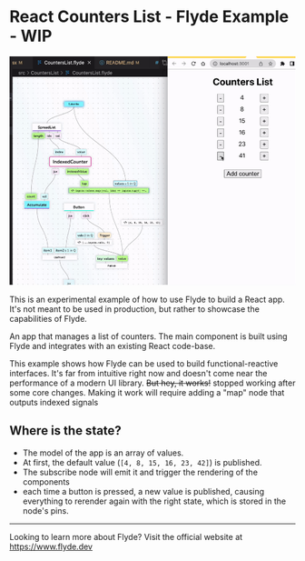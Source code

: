 # React Counters List - Flyde Example - WIP

![preview](preview.gif)

This is an experimental example of how to use Flyde to build a React app. It's not meant to be used in production, but rather to showcase the capabilities of Flyde.

An app that manages a list of counters. The main component is built using Flyde and integrates with an existing React code-base.

This example shows how Flyde can be used to build functional-reactive interfaces. It's far from intuitive right now and doesn't come near the performance of a modern UI library. ~~But hey, it works!~~ stopped working after some core changes. Making it work will require adding a "map" node that outputs indexed signals

## Where is the state?

- The model of the app is an array of values.
- At first, the default value (`[4, 8, 15, 16, 23, 42]`) is published.
- The subscribe node will emit it and trigger the rendering of the components
- each time a button is pressed, a new value is published, causing everything to rerender again with the right state, which is stored in the node's pins.

---

Looking to learn more about Flyde? Visit the official website at https://www.flyde.dev
